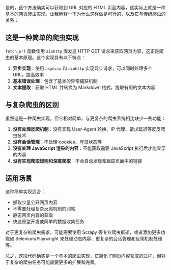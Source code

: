 是的，这个方法确实可以获取到 URL 对应的 HTML 页面内容，这实际上就是一种基本的网页爬虫实现。让我解释一下为什么这样做是可行的，以及它与传统爬虫的关系：

## 这是一种简单的爬虫实现

`fetch_url` 函数使用 `aiohttp` 库发送 HTTP GET 请求来获取网页内容，这正是爬虫的基本原理。这个实现具有以下特点：

1. **异步实现**：使用 `asyncio` 和 `aiohttp` 实现异步请求，可以同时处理多个 URL，提高效率
2. **基本错误处理**：包含了基本的异常捕获机制
3. **文本提取**：获取 HTML 并转换为 Markdown 格式，提取有用的文本内容

## 与复杂爬虫的区别

虽然这是一种爬虫实现，但它相对简单，与更复杂的爬虫系统相比缺少一些功能：

1. **没有处理反爬机制**：没有实现 User-Agent 轮换、IP 代理、请求延迟等反反爬虫技术
2. **没有会话管理**：不处理 cookies、登录状态等
3. **没有处理 JavaScript 渲染的内容**：不能获取需要 JavaScript 执行后才能显示的内容
4. **没有实现爬取规则和深度爬取**：不会自动发现和跟踪页面中的链接

## 适用场景

这种简单实现适合：
- 抓取少量公开网页内容
- 不需要处理复杂反爬机制的网站
- 静态网页内容的获取
- 快速原型开发或简单的数据收集任务

对于更复杂的爬虫需求，可能需要使用 Scrapy 等专业爬虫框架，或者添加更多功能如 Selenium/Playwright 来处理动态内容、更复杂的会话管理和反爬机制处理等。

总之，这段代码确实是一个基本的爬虫实现，它简化了网页内容获取的过程，但对于复杂的爬虫任务可能需要更多的扩展和完善。
